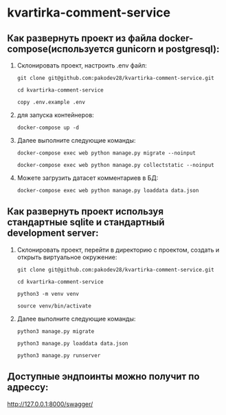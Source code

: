 # kvartirka-comment-service

## Как развернуть проект из файла docker-compose(используется gunicorn и postgresql):
1. Склонировать проект, настроить .env файл:
    ```
    git clone git@github.com:pakodev28/kvartirka-comment-service.git
    ```
    ```
    cd kvartirka-comment-service
    ```
    ```
    copy .env.example .env
    ```
2. для запуска контейнеров:
    ```
    docker-compose up -d
    ```
3. Далее выполните следующие команды:
    ```
    docker-compose exec web python manage.py migrate --noinput
    ```
    ```
    docker-compose exec web python manage.py collectstatic --noinput
    ```
4. Можете загрузить датасет комментариев в БД:
    ```
    docker-compose exec web python manage.py loaddata data.json
    ```


## Как развернуть проект иcпользуя стандартные sqlite и стандартный development server:
1. Склонировать проект, перейти в директорию с проектом, создать и открыть виртуальное окружение:
    ```
    git clone git@github.com:pakodev28/kvartirka-comment-service.git
    ```
    ```
    cd kvartirka-comment-service
    ```
    ```
    python3 -m venv venv
    ```
    ```
    source venv/bin/activate
    ```
2. Далее выполните следующие команды:
    ```
    python3 manage.py migrate
    ```
    ```
    python3 manage.py loaddata data.json
    ```
    ```
    python3 manage.py runserver
    ```


## Доступные эндпоинты можно получит по адрессу:
http://127.0.0.1:8000/swagger/